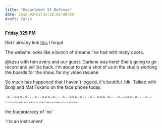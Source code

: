 ```yaml
---
title: "Department Of Defense"
date: 2018-03-02T15:22:06-08:00
draft: false
---
```


**Friday 325 PM**


Did I already link <a href="http://kenfulk.tumblr.com/">this</a> I forgot

The website looks like a bunch of dreams I've had with many doors.

@kzsu with tom avery and our guest. Darlene was here! She's going to go record and will be back. I'm about to get a shot of us in the studio working the boards for the show, for my video resume.

So much has happened that I haven't logged, it's beutiful. Idk. Talked with Bonji and Mat Fukano on the face phone today.

-=--===-=-- -=--===-=-- -=--===-=-- -=--===-=-- -=--===-=-- -=--===-=-- -=--===-=-- -=--===-=--

the buearacracy of 'no'


'I'm an instrument'

